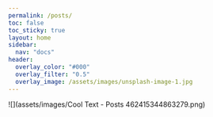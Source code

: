 ```yaml
---
permalink: /posts/
toc: false
toc_sticky: true
layout: home
sidebar:
  nav: "docs"
header:
  overlay_color: "#000"
  overlay_filter: "0.5"
  overlay_image: /assets/images/unsplash-image-1.jpg
---
```

![](assets/images/Cool Text - Posts 462415344863279.png)
